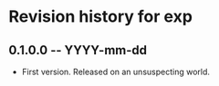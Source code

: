 # Revision history for exp

## 0.1.0.0 -- YYYY-mm-dd

* First version. Released on an unsuspecting world.

